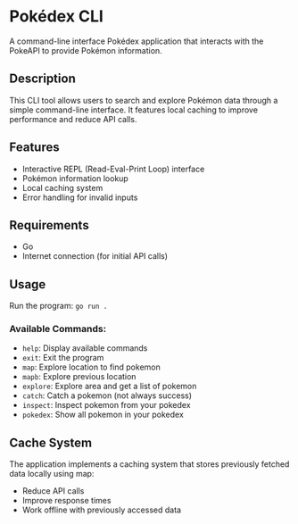 # Pokédex CLI

A command-line interface Pokédex application that interacts with the PokeAPI to provide Pokémon information.

## Description

This CLI tool allows users to search and explore Pokémon data through a simple command-line interface. It features local caching to improve performance and reduce API calls.

## Features

- Interactive REPL (Read-Eval-Print Loop) interface
- Pokémon information lookup
- Local caching system
- Error handling for invalid inputs

## Requirements

- Go
- Internet connection (for initial API calls)

## Usage

Run the program:
```go run .```

### Available Commands:

- `help`: Display available commands
- `exit`: Exit the program
- `map`: Explore location to find pokemon
- `mapb`: Explore previous location
- `explore`: Explore area and get a list of pokemon
- `catch`: Catch a pokemon (not always success)
- `inspect`: Inspect pokemon from your pokedex
- `pokedex`: Show all pokemon in your pokedex 

## Cache System

The application implements a caching system that stores previously fetched data locally using map:
- Reduce API calls
- Improve response times
- Work offline with previously accessed data
